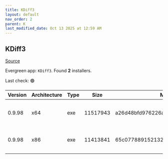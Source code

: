 ```yaml
---
title: KDiff3
layout: default
nav_order: 2
parent: K
last_modified_date: Oct 13 2025 at 12:59 AM
---
```


## KDiff3

[Source](https://kdiff3.sourceforge.net/)

Evergreen app: `KDiff3`. Found **2** installers.

Last check: 🟢

| Version | Architecture | Type | Size     | Md5                              | FileName                        | URI                                                                                                                                                                                                                    |
| ------- | ------------ | ---- | -------- | -------------------------------- | ------------------------------- | ---------------------------------------------------------------------------------------------------------------------------------------------------------------------------------------------------------------------- |
| 0.9.98  | x64          | exe  | 11517943 | a26d48bfd976226a026398e006b22d2c | KDiff3-64bit-Setup_0.9.98-2.exe | [https://ixpeering.dl.sourceforge.net/project/kdiff3/kdiff3/0.9.98/KDiff3-64bit-Setup_0.9.98-2.exe?viasf=1](https://ixpeering.dl.sourceforge.net/project/kdiff3/kdiff3/0.9.98/KDiff3-64bit-Setup_0.9.98-2.exe?viasf=1) |
| 0.9.98  | x86          | exe  | 11413841 | 65c0778891521325b334f9cb98c3b041 | KDiff3-32bit-Setup_0.9.98-3.exe | [https://ixpeering.dl.sourceforge.net/project/kdiff3/kdiff3/0.9.98/KDiff3-32bit-Setup_0.9.98-3.exe?viasf=1](https://ixpeering.dl.sourceforge.net/project/kdiff3/kdiff3/0.9.98/KDiff3-32bit-Setup_0.9.98-3.exe?viasf=1) |
